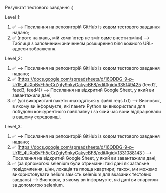 Результат тестового завдання :) 

Level_1:

1) ✅ --> Посилання на репозиторій GitHub із кодом тестового завдання надано;
2) ✅ (проте на жаль, мій комп'ютер не зміг саме внести зміни) --> Таблиця з заповненим значенням розширення біля кожного URL-адреси зображення.

Level_2:

1) ✅ --> Посилання на репозиторій GitHub із кодом тестового завдання надано;
2) ✅ (https://docs.google.com/spreadsheets/d/16QDDG-9-p-Ur1E_4UXoBvFh5eCrZgty9nkyGakycBF8/edit#gid=335149425 (feed2, feed3, feed4)) --> Посилання на відкритий Google Sheet, у який ви завантажили дані;
3) ✅ (усі використані пакети знаходяться у файлі reqs.txt) --> Висновок, в якому ви інформуєте, які пакети Python ви використали для побудови конкурентного пайплайну і за який час вони відпрацювали в вашому середовищі.

Level_3:

1) ✅ --> Посилання на репозиторій GitHub із кодом тестового завдання надано;
2) ✅ (https://docs.google.com/spreadsheets/d/16QDDG-9-p-Ur1E_4UXoBvFh5eCrZgty9nkyGakycBF8/edit#gid=1331088143 ) --> Посилання на відкритий Google Sheet, у який ви завантажили дані;
3) ✅ (за допомогою selenium були отриманні такі дані як загальне повідомлення, ціни, локація та площа квартири; також, ми можемо використовувати helium замість selenium для вказаних тестових завдань) --> Висновок, в якому ви інформуєте, які дані ви спарсили за допомогою selenium.
